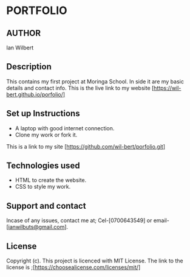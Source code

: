 # PORTFOLIO
## AUTHOR
Ian Wilbert
## Description
This contains my first project at Moringa School. In side it are my basic details and contact info.
This is the live link to my website [https://wil-bert.github.io/porfolio/]
## Set up Instructions
* A laptop with good internet connection.
* Clone my work or fork it.

This is a link to my site [https://github.com/wil-bert/porfolio.git]

## Technologies used
* HTML to create the website.
* CSS to style my work.

## Support and contact
Incase of any issues, contact me at; Cel-[0700643549] or email- [ianwilbuts@gmail.com].

## License
Copyright (c). This project is licenced with MIT License. The link to the license is ;[https://choosealicense.com/licenses/mit/]
